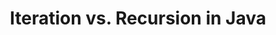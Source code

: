 ---
title: Iteration vs. Recursion in Java
tags: [External Post, Java, Algorithm]
style: fill
color: secondary
description: Want to learn more about using iteration and recursion in Java? Click here to learn more about these two methods and their strengths and weaknesses.
external_url: https://dzone.com/articles/iteration-vs-recursion-in-java
---